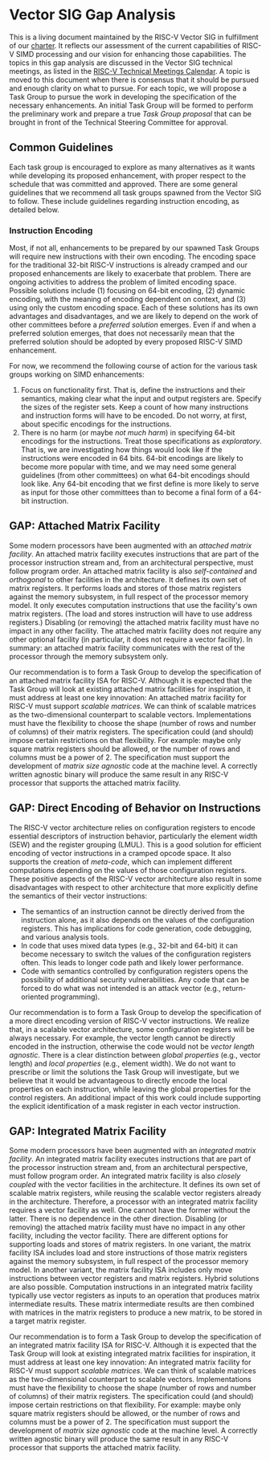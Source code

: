 # Vector SIG Gap Analysis

This is a living document maintained by the RISC-V Vector SIG in fulfillment of our [charter](https://github.com/riscv-admin/vector/blob/main/CHARTER.md). 
It reflects our assessment of the current capabilities of RISC-V SIMD processing and our vision for enhancing those capabilities. 
The topics in this gap analysis are discussed in the Vector SIG technical meetings, as listed in the [RISC-V Technical Meetings Calendar](https://calendar.google.com/calendar/u/0/embed?src=tech.meetings@riscv.org). 
A topic is moved to this document when there is consensus that it should be pursued and enough clarity on what to pursue. 
For each topic, we will propose a Task Group to pursue the work in developing the specification of the necessary enhancements.
An initial Task Group will be formed to perform the preliminary work and prepare a true *Task Group proposal* that can be brought in front of the Technical Steering Committee for approval.  

## Common Guidelines

Each task group is encouraged to explore as many alternatives as it wants while developing its proposed enhancement, with proper respect to the schedule that was committed and approved.
There are some general guidelines that we recommend all task groups spawned from the Vector SIG to follow.
These include guidelines regarding instruction encoding, as detailed below.

### Instruction Encoding

Most, if not all, enhancements to be prepared by our spawned Task Groups will require new instructions with their own encoding.
The encoding space for the traditional 32-bit RISC-V instructions is already cramped and our proposed enhancements are likely to exacerbate that problem.
There are ongoing activities to address the problem of limited encoding space.
Possible solutions include (1) focusing on 64-bit encoding, (2) dynamic encoding, with the meaning of encoding dependent on context, and (3) using only the custom encoding space.
Each of these solutions has its own advantages and disadvantages, and we are likely to depend on the work of other committees before a *preferred solution* emerges.
Even if and when a preferred solution emerges, that does not necessarily mean that the preferred solution should be adopted by every proposed RISC-V SIMD enhancement.

For now, we recommend the following course of action for the various task groups working on SIMD enhancements:
1. Focus on functionality first. 
   That is, define the instructions and their semantics, making clear what the input and output registers are. 
   Specify the sizes of the register sets. 
   Keep a count of how many instructions and instruction forms will have to be encoded. 
   Do not worry, at first, about specific encodings for the instructions.
2. There is no harm (or maybe *not much harm*) in specifying 64-bit encodings for the instructions. 
   Treat those specifications as *exploratory*. 
   That is, we are investigating how things would look like if the instructions were encoded in 64 bits. 
   64-bit encodings are likely to become more popular with time, and we may need some general guidelines (from other committees) on what 64-bit encodings should look like. 
   Any 64-bit encoding that we first define is more likely to serve as input for those other committees than to become a final form of a 64-bit instruction.

## GAP: Attached Matrix Facility

Some modern processors have been augmented with an *attached matrix facility*.
An attached matrix facility executes instructions that are part of the processor instruction stream and, from an architectural perspective, must follow program order.
An attached matrix facility is also *self-contained* and *orthogonal* to other facilities in the architecture.
It defines its own set of matrix registers.
It performs loads and stores of those matrix registers against the memory subsystem, in full respect of the processor memory model.
It only executes computation instructions that use the facility's own matrix registers. (The load and stores instruction will have to use address registers.)
Disabling (or removing) the attached matrix facility must have no impact in any other facility.
The attached matrix facility does not require any other optional facility (in particular, it does not require a vector facility).
In summary: an attached matrix facility communicates with the rest of the processor through the memory subsystem only.

Our recommendation is to form a Task Group to develop the specification of an attached matrix facility ISA for RISC-V.
Although it is expected that the Task Group will look at existing attached matrix facilities for inspiration, it must address at least one key innovation: An attached matrix facility for RISC-V must support *scalable matrices*.
We can think of scalable matrices as the two-dimensional counterpart to scalable vectors.
Implementations must have the flexibility to choose the shape (number of rows and number of columns) of their matrix registers.
The specification could (and should) impose certain restrictions on that flexibility.
For example: maybe only square matrix registers should be allowed, or the number of rows and columns must be a power of 2.
The specification must support the development of *matrix size agnostic* code at the machine level.
A correctly written agnostic binary will produce the same result in any RISC-V processor that supports the attached matrix facility.

## GAP: Direct Encoding of Behavior on Instructions

The RISC-V vector architecture relies on configuration registers to encode essential descriptors of instruction behavior, particularly the element width (SEW) and the register grouping (LMUL).
This is a good solution for efficient encoding of vector instructions in a cramped opcode space.
It also supports the creation of *meta-code*, which can implement different computations depending on the values of those configuration registers.
These positive aspects of the RISC-V vector architecture also result in some disadvantages with respect to other architecture that more explicitly define the semantics of their vector instructions:
- The semantics of an instruction cannot be directly derived from the instruction alone, as it also depends on the values of the configuration registers.
  This has implications for code generation, code debugging, and various analysis tools.
- In code that uses mixed data types (e.g., 32-bit and 64-bit) it can become necessary to switch the values of the configuration registers often.
  This leads to longer code path and likely lower performance.
- Code with semantics controlled by configuration registers opens the possibility of additional security vulnerabilities.
  Any code that can be forced to do what was not intended is an attack vector (e.g., return-oriented programming).

Our recommendation is to form a Task Group to develop the specification of a more direct encoding version of RISC-V vector instructions.
We realize that, in a scalable vector architecture, some configuration registers will be always necessary.
For example, the vector length cannot be directly encoded in the instruction, otherwise the code would not be *vector length agnostic*.
There is a clear distinction between *global properties* (e.g., vector length) and *local properties* (e.g., element width).
We do not want to prescribe or limit the solutions the Task Group will investigate, but we believe that it would be advantageous to directly encode the local properties on each instruction, while leaving the global properties for the control registers.
An additional impact of this work could include supporting the explicit identification of a mask register in each vector instruction.

## GAP: Integrated Matrix Facility

Some modern processors have been augmented with an *integrated matrix facility*.
An integrated matrix facility executes instructions that are part of the processor instruction stream and, from an architectural perspective, must follow program order.
An integrated matrix facility is also *closely coupled* with the vector facilities in the architecture.
It defines its own set of scalable matrix registers, while reusing the scalable vector registers already in the architecture.
Therefore, a processor with an integrated matrix facility requires a vector facility as well.
One cannot have the former without the latter.
There is no dependence in the other direction.
Disabling (or removing) the attached matrix facility must have no impact in any other facility, including the vector facility.
There are different options for supporting loads and stores of matrix registers.
In one variant, the matrix facility ISA includes load and store instructions of those matrix registers against the memory subsystem, in full respect of the processor memory model.
In another variant, the matrix facility ISA includes only move instructions between vector registers and matrix registers.
Hybrid solutions are also possible.
Computation instructions in an integrated matrix facility typically use vector registers as inputs to an operation that produces matrix intermediate results.
These matrix intermediate results are then combined with matrices in the matrix registers to produce a new matrix, to be stored in a target matrix register.

Our recommendation is to form a Task Group to develop the specification of an integrated matrix facility ISA for RISC-V.
Although it is expected that the Task Group will look at existing integrated matrix facilities for inspiration, it must address at least one key innovation: An integrated matrix facility for RISC-V must support *scalable matrices*.
We can think of scalable matrices as the two-dimensional counterpart to scalable vectors.
Implementations must have the flexibility to choose the shape (number of rows and number of columns) of their matrix registers.
The specification could (and should) impose certain restrictions on that flexibility.
For example: maybe only square matrix registers should be allowed, or the number of rows and columns must be a power of 2.
The specification must support the development of *matrix size agnostic* code at the machine level.
A correctly written agnostic binary will produce the same result in any RISC-V processor that supports the attached matrix facility.
